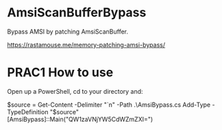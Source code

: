 # AmsiScanBufferBypass
Bypass AMSI by patching AmsiScanBuffer.

https://rastamouse.me/memory-patching-amsi-bypass/

# PRAC1 How to use
Open up a PowerShell, cd to your directory and:

$source = Get-Content -Delimiter "`n" -Path .\AmsiBypass.cs
Add-Type -TypeDefinition "$source"
[AmsiBypass]::Main("QW1zaVNjYW5CdWZmZXI=")
